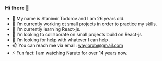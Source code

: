 ### Hi there 👋

- 💬 My name is Stanimir Todorov and I am 26 years old.
- 🔭 I’m currently working ot small projects in order to practice my skills.
- 🌱 I’m currently learning React-js.
- 👯 I’m looking to collaborate on small projects build on React-js
- 🤔 I’m looking for help with whatever I can help.
- 📫 You can reach me via email: waylorob@gmail.com
- ⚡ Fun fact: I am watching Naruto for over 14 years now.
